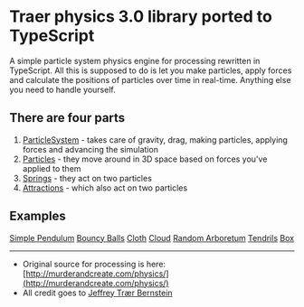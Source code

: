 # Traer physics 3.0 library ported to TypeScript

A simple particle system physics engine for processing rewritten in TypeScript. All this is supposed to do is let you make particles, apply forces and calculate the positions of particles over time in real-time. Anything else you need to handle yourself.

## There are four parts

1. [ParticleSystem](https://github.com/jvanja/traer_ts/blob/main/src/ParticleSystem.ts) - takes care of gravity, drag, making particles, applying forces and advancing the simulation
2. [Particles](https://github.com/jvanja/traer_ts/blob/main/src/Particle.ts) - they move around in 3D space based on forces you've applied to them
3. [Springs](https://github.com/jvanja/traer_ts/blob/main/src/Spring.ts) - they act on two particles
4. [Attractions](https://github.com/jvanja/traer_ts/blob/main/src/Attraction.ts) - which also act on two particles

## Examples

[Simple Pendulum]()
[Bouncy Balls]()
[Cloth]()
[Cloud]()
[Random Arboretum]()
[Tendrils]()
[Box]()

---
* Original source for processing is here: [http://murderandcreate.com/physics/](http://murderandcreate.com/physics/)
* All credit goes to [Jeffrey Trær Bernstein](jeff@traer.cc)
